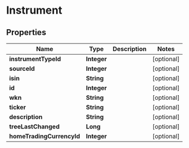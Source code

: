 
# Instrument

## Properties
Name | Type | Description | Notes
------------ | ------------- | ------------- | -------------
**instrumentTypeId** | **Integer** |  |  [optional]
**sourceId** | **Integer** |  |  [optional]
**isin** | **String** |  |  [optional]
**id** | **Integer** |  |  [optional]
**wkn** | **String** |  |  [optional]
**ticker** | **String** |  |  [optional]
**description** | **String** |  |  [optional]
**treeLastChanged** | **Long** |  |  [optional]
**homeTradingCurrencyId** | **Integer** |  |  [optional]



